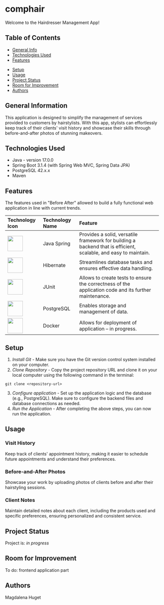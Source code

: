 # comphair

Welcome to the Hairdresser Management App! 

## Table of Contents
* [General Info](#general-information)
* [Technologies Used](#technologies-used)
* [Features](#features)
<!-- * [Screenshots](#screenshots)-->
* [Setup](#setup)
* [Usage](#usage)
* [Project Status](#project-status)
* [Room for Improvement](#room-for-improvement)
* [Authors](#authors)

## General Information

This application is designed to simplify the management of services provided to customers by hairstylists. With this app, stylists can effortlessly keep track of their clients' visit history and showcase their skills through before-and-after photos of stunning makeovers.

## Technologies Used
- Java - version 17.0.0
- Spring Boot 3.1.4 (with Spring Web MVC, Spring Data JPA)
- PostgreSQL 42.x.x
- Maven

## Features
The features used in "Before After" allowed to build a fully functional web application in line with current trends.

|                                                          Technology Icon                                                      | Technology Name |                                          Feature                                          |
|:------------------------------------------------------------------------------------------------------------------------------|:----------------|:------------------------------------------------------------------------------------------|
| <img height="50" src="https://user-images.githubusercontent.com/25181517/117201470-f6d56780-adec-11eb-8f7c-e70e376cfd07.png"> |   Java Spring   | Provides a solid, versatile framework for building a backend that is efficient, scalable, and easy to maintain. |
| <img height="50" src="https://user-images.githubusercontent.com/25181517/117207493-49665200-adf4-11eb-808e-a9c0fcc2a0a0.png"> |    Hibernate    | Streamlines database tasks and ensures effective data handling. |
| <img height="50" src="https://user-images.githubusercontent.com/25181517/117533873-484d4480-afef-11eb-9fad-67c8605e3592.png"> |      JUnit      | Allows to create tests to ensure the correctness of the application code and its further maintenance.|
| <img height="50" src="https://user-images.githubusercontent.com/25181517/117208740-bfb78400-adf5-11eb-97bb-09072b6bedfc.png"> |   PostgreSQL    | Enables storage and management of data.|
| <img height="50" src="https://user-images.githubusercontent.com/25181517/117207330-263ba280-adf4-11eb-9b97-0ac5b40bc3be.png"> |     Docker      | Allows for deployment of application – in progress. |

<!--## Screenshots
TODO-->

## Setup
1. *Install Git* - Make sure you have the Git version control system installed on your computer.
2. *Clone Repository* - Copy the project repository URL and clone it on your local computer using the following command in the terminal:

```
git clone <repository-url>
```

3. *Configure application* - Set up the application logic and the database (e.g., PostgreSQL). Make sure to configure the backend files and database connections as needed.
4. *Run the Application* - After completing the above steps, you can now run the application.

## Usage

### Visit History
Keep track of clients' appointment history, making it easier to schedule future appointments and understand their preferences.
### Before-and-After Photos
Showcase your work by uploading photos of clients before and after their hairstyling sessions.
### Client Notes
Maintain detailed notes about each client, including the products used and specific preferences, ensuring personalized and consistent service.


## Project Status
Project is: _in progress_

## Room for Improvement

To do: frontend application part

## Authors
Magdalena Huget